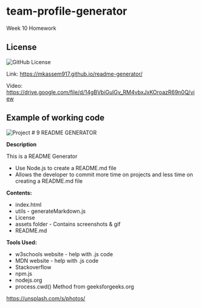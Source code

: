 # team-profile-generator
 Week 10 Homework


  ## License
  ![GitHub License](https://img.shields.io/badge/License-mit-blue.svg)


Link:  https://mkassem917.github.io/readme-generator/

Video: https://drive.google.com/file/d/14gBVbiGulGv_RM4vbxJxKOroazR69n0Q/view

## Example of working code

![Project # 9 README GENERATOR](https://user-images.githubusercontent.com/74279957/107312757-23cce500-6a5f-11eb-9636-5f73a1161654.gif)


**Description**

This is a README Generator

* Use Node.js to create a README.md file
* Allows the developer to commit more time on projects and less time on creating a README.md file


**Contents:**

* index.html
* utils - generateMarkdown.js 
* License
* assets  folder - Contains screenshots & gif
* README.md

**Tools Used:**

* w3schools website - help with .js code
* MDN website - help with .js code
* Stackoverflow
* npm.js
* nodejs.org
* process.cwd() Method from geeksforgeeks.org 

  
  
  
  
  
  
  

  

https://unsplash.com/s/photos/